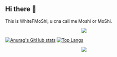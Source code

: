 ## Hi there 👋
This is WhiteFMoShi, u cna call me Moshi or MoShi.<div align="center"> <img src="https://visitor-badge.glitch.me/badge?page_id=WhiteFMoShi" /> </div>

[![Anurag's GitHub stats](https://github-readme-stats.vercel.app/api?username=WhiteFMoShi&theme=ambient_gradient)](https://github.com/anuraghazra/github-readme-stats)
[![Top Langs](https://github-readme-stats.vercel.app/api/top-langs/?username=WhiteFMoShi&layout=donut&theme=ambient_gradient)](https://github.com/anuraghazra/github-readme-stats)

<div align="center"> <img src="https://activity-graph.herokuapp.com/graph?username=WhiteFMoShi&theme=ambient_gradient" /> </div>


<!--
**WhiteFMoShi/WhiteFMoShi** is a ✨ _special_ ✨ repository because its `README.md` (this file) appears on your GitHub profile.

Here are some ideas to get you started:

- 🔭 I’m currently working on ...
- 🌱 I’m currently learning ...
- 👯 I’m looking to collaborate on ...
- 🤔 I’m looking for help with ...
- 💬 Ask me about ...
- 📫 How to reach me: ...
- 😄 Pronouns: ...
- ⚡ Fun fact: ...
-->
